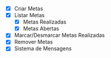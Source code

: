 - [x] Criar Metas
- [x] Listar Metas
    - [x] Metas Realizadas
    - [x] Metas Abertas
- [x] Marcar/Desmarcar Metas Realizadas
- [x] Remover Metas
- [x] Sistema de Mensagens